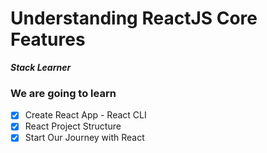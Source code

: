 # Understanding ReactJS Core Features

**_Stack Learner_**

### We are going to learn

- [x] Create React App - React CLI
- [x] React Project Structure
- [x] Start Our Journey with React
